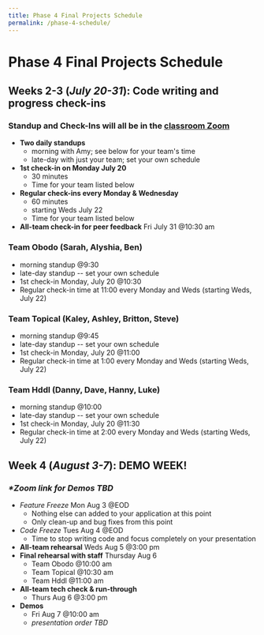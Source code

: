 ```yaml
---
title: Phase 4 Final Projects Schedule
permalink: /phase-4-schedule/
---
```


# Phase 4 Final Projects Schedule

## Weeks 2-3 (_July 20-31_): Code writing and progress check-ins

### Standup and Check-Ins will all be in the [classroom Zoom](https://us02web.zoom.us/j/87136809846?pwd=VER0ejNkaWFUQURjQ0xRVTVVYlkrUT09)

- **Two daily standups**
  - morning with Amy; see below for your team's time
  - late-day with just your team; set your own schedule
- **1st check-in on Monday July 20**
  - 30 minutes
  - Time for your team listed below
- **Regular check-ins every Monday & Wednesday**
  - 60 minutes
  - starting Weds July 22
  - Time for your team listed below
- **All-team check-in for peer feedback** Fri July 31 @10:30 am

### Team Obodo (Sarah, Alyshia, Ben)

- morning standup @9:30
- late-day standup -- set your own schedule
- 1st check-in Monday, July 20 @10:30
- Regular check-in time at 11:00 every Monday and Weds (starting Weds, July 22)

### Team Topical (Kaley, Ashley, Britton, Steve)

- morning standup @9:45
- late-day standup -- set your own schedule
- 1st check-in Monday, July 20 @11:00
- Regular check-in time at 1:00 every Monday and Weds (starting Weds, July 22)

### Team Hddl (Danny, Dave, Hanny, Luke)

- morning standup @10:00
- late-day standup -- set your own schedule
- 1st check-in Monday, July 20 @11:30
- Regular check-in time at 2:00 every Monday and Weds (starting Weds, July 22)

## Week 4 (_August 3-7_): DEMO WEEK!

### _*Zoom link for Demos TBD_

- _Feature Freeze_ Mon Aug 3 @EOD
  - Nothing else can added to your application at this point
  - Only clean-up and bug fixes from this point
- _Code Freeze_ Tues Aug 4 @EOD
  - Time to stop writing code and focus completely on your presentation
- **All-team rehearsal** Weds Aug 5 @3:00 pm
- **Final rehearsal with staff** Thursday Aug 6
  - Team Obodo @10:00 am
  - Team Topical @10:30 am
  - Team Hddl @11:00 am
- **All-team tech check & run-through**
  - Thurs Aug 6 @3:00 pm
- **Demos**
  - Fri Aug 7 @10:00 am
  - _presentation order TBD_
